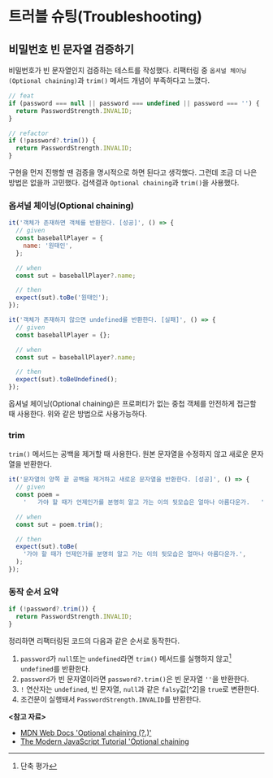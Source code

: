 # 트러블 슈팅(Troubleshooting)

## 비밀번호 빈 문자열 검증하기

비밀번호가 빈 문자열인지 검증하는 테스트를 작성했다.
리팩터링 중 `옵셔널 체이닝(Optional chaining)`과 `trim()` 메서드 개념이 부족하다고 느꼈다.

```javascript
// feat
if (password === null || password === undefined || password === '') {
  return PasswordStrength.INVALID;
}

// refactor
if (!password?.trim()) {
  return PasswordStrength.INVALID;
}
```

구현을 먼저 진행할 땐 검증을 명시적으로 하면 된다고 생각했다. 그런데 조금 더 나은 방법은 없을까 고민했다.
검색결과 `Optional chaining`과 `trim()`을 사용했다.

### 옵셔널 체이닝(Optional chaining)

```javascript
it('객체가 존재하면 객체를 반환한다. [성공]', () => {
  // given
  const baseballPlayer = {
    name: '원태인',
  };

  // when
  const sut = baseballPlayer?.name;

  // then
  expect(sut).toBe('원태인');
});

it('객체가 존재하지 않으면 undefined를 반환한다. [실패]', () => {
  // given
  const baseballPlayer = {};

  // when
  const sut = baseballPlayer?.name;

  // then
  expect(sut).toBeUndefined();
});
```

옵셔널 체이닝(Optional chaining)은 프로퍼티가 없는 중첩 객체를 안전하게 접근할 때 사용한다.
위와 같은 방법으로 사용가능하다.

### trim

`trim()` 메서드는 공백을 제거할 때 사용한다. 원본 문자열을 수정하지 않고 새로운 문자열을 반환한다.

```javascript
it('문자열의 양쪽 끝 공백을 제거하고 새로운 문자열을 반환한다. [성공]', () => {
  // given
  const poem =
    '   가야 할 때가 언제인가를 분명히 알고 가는 이의 뒷모습은 얼마나 아름다운가.   ';

  // when
  const sut = poem.trim();

  // then
  expect(sut).toBe(
    '가야 할 때가 언제인가를 분명히 알고 가는 이의 뒷모습은 얼마나 아름다운가.',
  );
});
```

### 동작 순서 요약

```javascript
if (!password?.trim()) {
  return PasswordStrength.INVALID;
}
```

정리하면 리팩터링된 코드의 다음과 같은 순서로 동작한다.

1. `password`가 `null`또는 `undefined`라면 `trim()` 메서드를 실행하지 않고[^1] `undefined`를 반환한다.
2. `password`가 빈 문자열이라면 `password?.trim()`은 빈 문자열 `''`을 반환한다.
3. `!` 연산자는 `undefined`, 빈 문자열, `null`과 같은 `falsy`값[^2]을 `true`로 변환한다.
4. 조건문이 실행돼서 `PasswordStrength.INVALID`를 반환한다.

**<참고 자료>**

- [MDN Web Docs 'Optional chaining (?.)'](https://developer.mozilla.org/en-US/docs/Web/JavaScript/Reference/Operators/Optional_chaining)
- [The Modern JavaScript Tutorial 'Optional chaining](https://javascript.info/optional-chaining)

[^1]: 단축 평가
